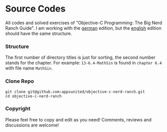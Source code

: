 # Source Codes

All codes and solved exercises of "Objective-C Programming: The Big Nerd Ranch Guide".
I am working with the [german](http://www.amazon.de/Objective-C-Einstieg-Ranch-Guide-Software-ebook/dp/B00818IZW8/ref=sr_1_2?ie=UTF8&qid=1375954660&sr=8-2&keywords=objective+c) edition, but the [english](http://www.amazon.com/Objective-C-Programming-Ranch-Guide-Guides/dp/0321706285/ref=sr_1_2?ie=UTF8&qid=1375955040&sr=8-2&keywords=objective+c) edition should have the same structure.

### Structure

The first number of directory titles is just for sorting, the second number stands for the chapter. For example: `13-6.4-MathSin` is found in `chapter 6.4` with file name `MathSin`.


### Clone Repo

```
git clone git@github.com:appsunited/objective-c-nerd-ranch.git
cd objective-c-nerd-ranch
```

### Copyright
Please feel free to copy and edit as you need! Comments, reviews and discussions are welcome!